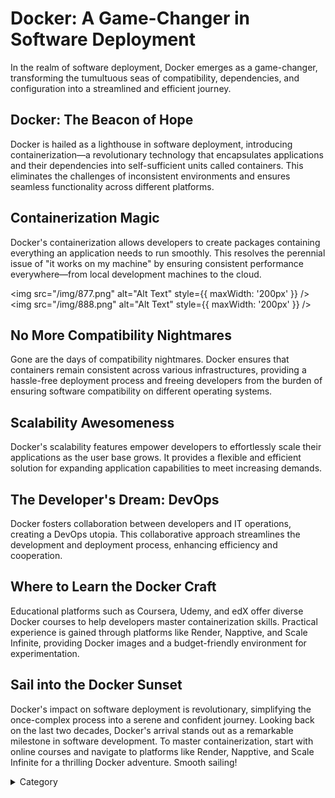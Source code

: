 
# Docker: A Game-Changer in Software Deployment

In the realm of software deployment, Docker emerges as a game-changer, transforming the tumultuous seas of compatibility, dependencies, and configuration into a streamlined and efficient journey.

## Docker: The Beacon of Hope

Docker is hailed as a lighthouse in software deployment, introducing containerization—a revolutionary technology that encapsulates applications and their dependencies into self-sufficient units called containers. This eliminates the challenges of inconsistent environments and ensures seamless functionality across different platforms.

## Containerization Magic

Docker's containerization allows developers to create packages containing everything an application needs to run smoothly. This resolves the perennial issue of "it works on my machine" by ensuring consistent performance everywhere—from local development machines to the cloud.

<img src="/img/877.png" alt="Alt Text" style={{ maxWidth: '200px' }} />
<img src="/img/888.png" alt="Alt Text" style={{ maxWidth: '200px' }} />


## No More Compatibility Nightmares

Gone are the days of compatibility nightmares. Docker ensures that containers remain consistent across various infrastructures, providing a hassle-free deployment process and freeing developers from the burden of ensuring software compatibility on different operating systems.

## Scalability Awesomeness

Docker's scalability features empower developers to effortlessly scale their applications as the user base grows. It provides a flexible and efficient solution for expanding application capabilities to meet increasing demands.

## The Developer's Dream: DevOps

Docker fosters collaboration between developers and IT operations, creating a DevOps utopia. This collaborative approach streamlines the development and deployment process, enhancing efficiency and cooperation.

## Where to Learn the Docker Craft

Educational platforms such as Coursera, Udemy, and edX offer diverse Docker courses to help developers master containerization skills. Practical experience is gained through platforms like Render, Napptive, and Scale Infinite, providing Docker images and a budget-friendly environment for experimentation.

## Sail into the Docker Sunset

Docker's impact on software deployment is revolutionary, simplifying the once-complex process into a serene and confident journey. Looking back on the last two decades, Docker's arrival stands out as a remarkable milestone in software development. To master containerization, start with online courses and navigate to platforms like Render, Napptive, and Scale Infinite for a thrilling Docker adventure. Smooth sailing!

<details>

<summary>Category</summary>

Kubernetes, cloud computing, DevOps, cloud services, hosting platform, container orchestration, cloud infrastructure, cloud deployment, cloud management, cloud technology, cloud solutions&#x20;

</details>

